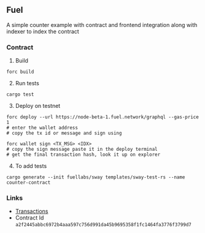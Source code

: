 ## Fuel
A simple counter example with contract and frontend integration along with 
indexer to index the contract

### Contract
1. Build
```
forc build
```

2. Run tests
```
cargo test
```

3. Deploy on testnet
```
forc deploy --url https://node-beta-1.fuel.network/graphql --gas-price 1
# enter the wallet address
# copy the tx id or message and sign using

forc wallet sign <TX_MSG> <IDX>
# copy the sign message paste it in the deploy terminal
# get the final transaction hash, look it up on explorer
```

4. To add tests
```
cargo generate --init fuellabs/sway templates/sway-test-rs --name counter-contract
```

### Links
- [Transactions](https://fuellabs.github.io/block-explorer-v2/address/fuel1yp9mjqxvkj9mk99j6g84yw57t5y2uh320f3nytqpwermnj54s0mq7uyugw)
- Contract Id `a2f2445abbc6972b4aaa597c756d991da45b9695358f1fc1464fa3776f3799d7`
